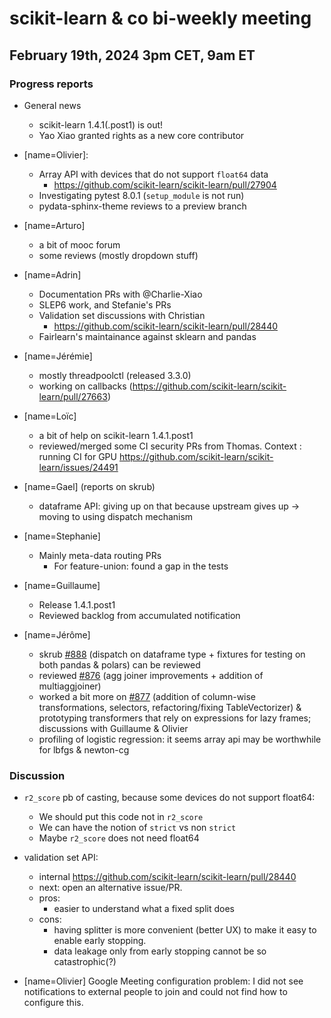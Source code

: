 # scikit-learn & co bi-weekly meeting

## February 19th, 2024 3pm CET, 9am ET

### Progress reports

- General news
  - scikit-learn 1.4.1(.post1) is out!
  - Yao Xiao granted rights as a new core contributor

- [name=Olivier]:
    - Array API with devices that do not support `float64` data
        - https://github.com/scikit-learn/scikit-learn/pull/27904
    - Investigating pytest 8.0.1 (`setup_module` is not run)
    - pydata-sphinx-theme reviews to a preview branch

- [name=Arturo]
    - a bit of mooc forum
    - some reviews (mostly dropdown stuff)

- [name=Adrin]
    - Documentation PRs with @Charlie-Xiao
    - SLEP6 work, and Stefanie's PRs
    - Validation set discussions with Christian
        - https://github.com/scikit-learn/scikit-learn/pull/28440
    - Fairlearn's maintainance against sklearn and pandas

- [name=Jérémie]
    - mostly threadpoolctl (released 3.3.0)
    - working on callbacks (https://github.com/scikit-learn/scikit-learn/pull/27663)

- [name=Loïc]
  - a bit of help on scikit-learn 1.4.1.post1
  - reviewed/merged some CI security PRs from Thomas. Context : running CI for GPU
    https://github.com/scikit-learn/scikit-learn/issues/24491

- [name=Gael] (reports on skrub)
    - dataframe API: giving up on that because upstream gives up -> moving to using
      dispatch mechanism

- [name=Stephanie]
    - Mainly meta-data routing PRs
        - For feature-union: found a gap in the tests

- [name=Guillaume]
    - Release 1.4.1.post1
    - Reviewed backlog from accumulated notification

- [name=Jérôme]
  - skrub [#888](https://github.com/skrub-data/skrub/pull/888) (dispatch on dataframe
    type + fixtures for testing on both pandas & polars) can be reviewed
  - reviewed [#876](https://github.com/skrub-data/skrub/pull/876) (agg joiner
    improvements + addition of multiaggjoiner)
  - worked a bit more on [#877](https://github.com/skrub-data/skrub/pull/877) (addition
    of column-wise transformations, selectors, refactoring/fixing TableVectorizer) &
    prototyping transformers that rely on expressions for lazy frames; discussions with
    Guillaume & Olivier
  - profiling of logistic regression: it seems array api may be worthwhile for lbfgs &
    newton-cg

### Discussion

- `r2_score` pb of casting, because some devices do not support float64:
    - We should put this code not in `r2_score`
    - We can have the notion of `strict` vs non `strict`
    - Maybe `r2_score` does not need float64

- validation set API:
    - internal https://github.com/scikit-learn/scikit-learn/pull/28440
    - next: open an alternative issue/PR.
    - pros:
        - easier to understand what a fixed split does
    - cons:
        - having splitter is more convenient (better UX) to make it easy to enable early
          stopping.
        - data leakage only from early stopping cannot be so catastrophic(?)

- [name=Olivier] Google Meeting configuration problem: I did not see notifications to
  external people to join and could not find how to configure this.
